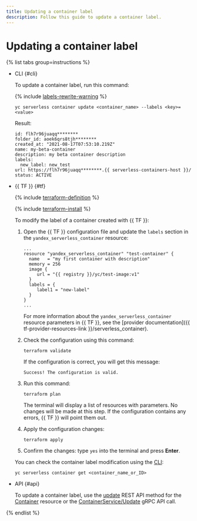 ```yaml
---
title: Updating a container label
description: Follow this guide to update a container label.
---
```


# Updating a container label

{% list tabs group=instructions %}

- CLI {#cli}
    
    To update a container label, run this command:
  
    {% include [labels-rewrite-warning](../../_includes/labels-rewrite-warning.md) %}

    ```
    yc serverless container update <container_name> --labels <key>=<value>
    ```

    Result:

    ```
    id: flh7r96juaqq********
    folder_id: aoek6qrs8tjh********
    created_at: "2021-08-17T07:53:10.219Z"
    name: my-beta-container
    description: my beta container description
    labels:
      new_label: new_test
    url: https://flh7r96juaqq********.{{ serverless-containers-host }}/
    status: ACTIVE
    ```

- {{ TF }} {#tf}

  {% include [terraform-definition](../../_tutorials/_tutorials_includes/terraform-definition.md) %}

  {% include [terraform-install](../../_includes/terraform-install.md) %}

  To modify the label of a container created with {{ TF }}:

  1. Open the {{ TF }} configuration file and update the `labels` section in the `yandex_serverless_container` resource:

     ```hcl
     ...
     resource "yandex_serverless_container" "test-container" {
       name   = "my first container with description"
       memory = 256
       image {
          url = "{{ registry }}/yc/test-image:v1"
       }
       labels = {
          label1 = "new-label"
       }
     }
     ...
     ```

	 For more information about the `yandex_serverless_container` resource parameters in {{ TF }}, see the [provider documentation]({{ tf-provider-resources-link }}/serverless_container).

  1. Check the configuration using this command:
     ```
     terraform validate
     ```
     
     If the configuration is correct, you will get this message:
     
     ```
     Success! The configuration is valid.
     ```

  1. Run this command:
     ```
     terraform plan
     ```
  
     The terminal will display a list of resources with parameters. No changes will be made at this step. If the configuration contains any errors, {{ TF }} will point them out.

  1. Apply the configuration changes:
     ```
     terraform apply
     ```
     
  1. Confirm the changes: type `yes` into the terminal and press **Enter**.

  You can check the container label modification using the [CLI](../../cli/):

  ```
  yc serverless container get <container_name_or_ID>
  ```

- API {#api}

  To update a container label, use the [update](../containers/api-ref/Container/update.md) REST API method for the [Container](../containers/api-ref/Container/index.md) resource or the [ContainerService/Update](../containers/api-ref/grpc/Container/update.md) gRPC API call.

{% endlist %}

